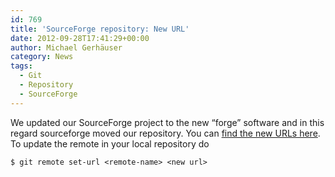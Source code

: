 ```yaml
---
id: 769
title: 'SourceForge repository: New URL'
date: 2012-09-28T17:41:29+00:00
author: Michael Gerhäuser
category: News
tags:
  - Git
  - Repository
  - SourceForge
---
```

We updated our SourceForge project to the new &#8220;forge&#8221; software and in this regard sourceforge moved our repository. You can [find the new URLs here](https://sourceforge.net/p/jsxgraph/code/). To update the remote in your local repository do
  
`$ git remote set-url <remote-name> <new url>`